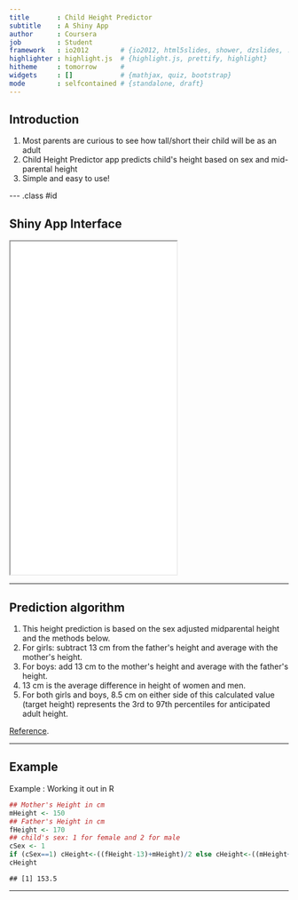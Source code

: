 ```yaml
---
title       : Child Height Predictor
subtitle    : A Shiny App 
author      : Coursera
job         : Student
framework   : io2012        # {io2012, html5slides, shower, dzslides, ...}
highlighter : highlight.js  # {highlight.js, prettify, highlight}
hitheme     : tomorrow      # 
widgets     : []            # {mathjax, quiz, bootstrap}
mode        : selfcontained # {standalone, draft}
---
```


## Introduction

1. Most parents are curious to see how tall/short their child will be as an adult
2. Child Height Predictor app predicts child's height based on sex and mid-parental height
3. Simple and easy to use!

--- .class #id 

## Shiny App Interface

<iframe src = 'assets/img/screenshot.png' height='600px'></iframe>

--- 

## Prediction algorithm

1. This height prediction is based on the sex adjusted midparental height and the methods below.
2. For girls: subtract 13 cm from the father's height and average with the mother's height.
3. For boys: add 13 cm to the mother's height and average with the father's height.
4. 13 cm is the average difference in height of women and men.
5. For both girls and boys, 8.5 cm on either side of this calculated value (target height) represents the 3rd to 97th percentiles for anticipated adult height.

[Reference](http://medcalc3000.com/HeightPotential.htm).

--- 

## Example
Example : Working it out in R

```r
## Mother's Height in cm
mHeight <- 150
## Father's Height in cm
fHeight <- 170
## child's sex: 1 for female and 2 for male
cSex <- 1
if (cSex==1) cHeight<-((fHeight-13)+mHeight)/2 else cHeight<-((mHeight+13)+fHeight)/2 
cHeight
```

```
## [1] 153.5
```
---
